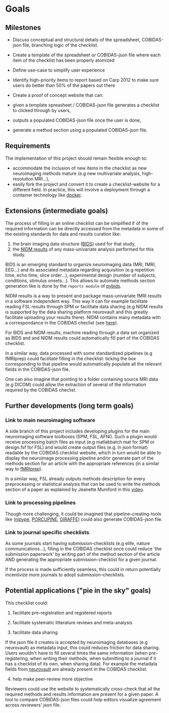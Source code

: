 # Goals

## Milestones

-   Discuss conceptual and structural details of the spreadsheet, COBIDAS-json file, branching logic of the checklist.

-   Create a template of the spreadsheet or COBIDAS-json file where each item of the checklist has been properly atomized

-   Define use-case to simplify user experience

-   Identify high-priority items to report based on Carp 2012 to make sure users do better than 50% of the papers out there

-   Create a proof of concept website that can:
  - given a template spreasheet / COBIDAS-json file generates a checklist to clicked through by users,
  - outputs a populated COBIDAS-json file once the user is done,
  - generate a method section using a populated COBIDAS-json file.

## Requirements

  The implementation of this project should remain flexible enough to:
  - accommodate the inclusion of new items in the checklist as new neuroimaging methods mature (e.g new multivariate analysis, high-resolution MRI...),
  - easily fork the project and convert it to create a checklist-website for a different field. In practice, this will involve a deployment through a container technology like [docker](https://github.com/ohbm/hackathon2019/blob/master/Tutorial_Resources.md#containers).

## Extensions (intermediate goals)

The process of filling in an online checklist can be simplified if of the required information can be directly accessed from the metadata in some of the existing standards for data and results curation like:
1. the brain imaging data structure ([BIDS](http://bids.neuroimaging.io/)) used for that study,
2. the [NIDM results](http://nidm.nidash.org/specs/nidm-results_130.html) of any mass-univariate analysis performed for this study.

BIDS is an emerging standard to organize neuroimaging data (MRI, fMRI, EEG...) and its associated metadata regarding acquisition (e.g repetition time, echo time, slice order...), experimental design (number of subjects, conditions, stimulus onsets...). This allows to automate methods section generation like is done by the `reports module` of [pybids](https://github.com/bids-standard/pybids/tree/master/bids/reports).

NIDM results is a way to present and package mass-univariate fMRI results in a software independent way. This way it can for example facilitate reading FSL results through SPM or facilitate data sharing (e.g NIDM results is supported by the data sharing platform neurovault and this greatly facilitate uploading your results there). NIDM contains many metadata with a correspondance in the COBIDAS checlist (see [here](https://media.nature.com/original/nature-assets/sdata/2016/sdata2016102/extref/sdata2016102-s1.pdf)).

For BIDS and NIDM results, machine reading through a data set organized as BIDS and and NIDM results could automatically fill part of the COBIDAS checklist.

In a similar way, data processed with some standardized pipelines (e.g fMRIprep) could facilitate filling in the checklist: ticking the box corresponding to that pipeline would automatically populate all the relevant fields in the COBIDAS-json file.

One can also imagine that pointing to a folder containing source MRI data (e.g DICOM) could allow the extraction of several of the information required by the COBIDAS checlist.


## Further developments (long term goals)

### Link to main neuroimaging software

A side branch of this project includes developing plugins for the main neuroimaging software toolboxes (SPM, FSL, AFNI). Such a plugin would receive processing batch files as input (e.g matlabbatch.mat for SPM or design.fsf for FSL) and would create output files (e.g. in json format) readable by the COBIDAS checklist website, which in turn would be able to display the neuroimage processing pipeline and/or generate part of the methods section for an article with the appropriate references (in a similar way to [fMRIprep](https://fmriprep.readthedocs.io/en/stable/citing.html)).

In a similar way, FSL already outputs methods description for every preprocessing or statistical analysis that can be used to write the methods section of a paper as explained by Jeanette Mumford in this [video](https://www.youtube.com/watch?v=1SOIUVnTglM).

### Link to processing pipelines

Though more challenging, it could be imagined that pipeline-creating-tools like ([nipype](https://nipype.readthedocs.io/en/latest/), [PORCUPINE](https://journals.plos.org/ploscompbiol/article?id=10.1371/journal.pcbi.1006064), [GIRAFFE](https://giraffe.tools/porcupine/TimVanMourik/GiraffePlayground/master)) could also generate COBIDAS-json file.

### Link to journal specific checklists
As some journals start having submission-checklists (e.g elife, nature communications...), filling in the COBIDAS checklist once could reduce 'the submission paperwork' by writing part of the method section of the article AND generating the appropriate submission-checklist for a given journal.

If the process is made sufficiently seamless, this could in return potentially incentivize more journals to adopt submission-checklists.


## Potential applications ("pie in the sky" goals)

This checklist could:

1. facilitate pre-registration and registered reports

2. facilitate systematic litterature reviews and meta-analysis

3. facilitate data sharing

If the json file it creates is accepted by neuroimaging databases (e.g neurovault) as metadata input, this could reduces friction for data sharing. Users wouldn't have to fill several times the same information (when pre-registering, when writing their methods, when submitting to a journal if it has a checklist of its own, when sharing data). For example the metadata fields from [neurovault](https://github.com/NeuroVault/NeuroVault/blob/master/scripts/metadata_neurovault.csv) are already present in the COBIDAS checklist.

4. help make peer-review more objective

Reviewers could use the website to systematically cross-check that all the required methods and results information are present for a given paper. A tool to compare COBIDAS-json files could help editors visualize agreement across reviewers' json file.
